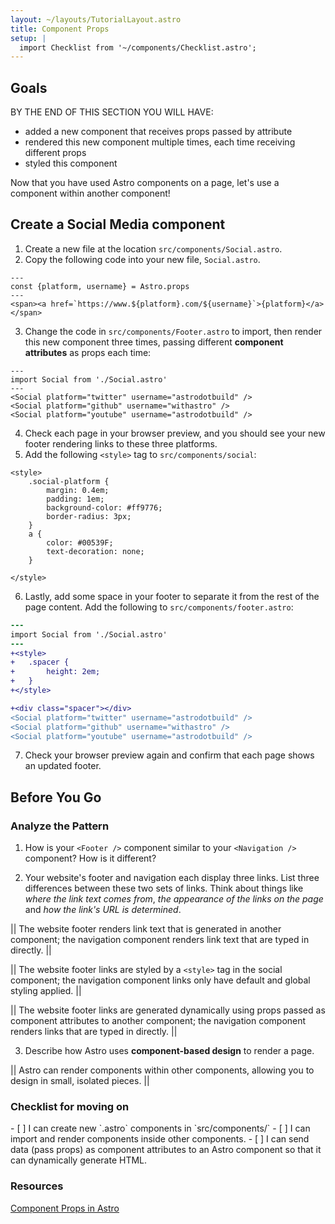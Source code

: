 ```yaml
---
layout: ~/layouts/TutorialLayout.astro
title: Component Props
setup: |
  import Checklist from '~/components/Checklist.astro';
---
```


## Goals

BY THE END OF THIS SECTION YOU WILL HAVE:
- added a new component that receives props passed by attribute
- rendered this new component multiple times, each time receiving different props
- styled this component


Now that you have used Astro components on a page, let's use a component within another component!

## Create a Social Media component
1. Create a new file at the location `src/components/Social.astro`.
2. Copy the following code into your new file, `Social.astro`.
```astro
---
const {platform, username} = Astro.props
---
<span><a href=`https://www.${platform}.com/${username}`>{platform}</a></span>
```
3. Change the code in `src/components/Footer.astro` to import, then render this new component three times, passing different **component attributes** as props each time:

```astro
---
import Social from './Social.astro'
---
<Social platform="twitter" username="astrodotbuild" />
<Social platform="github" username="withastro" />
<Social platform="youtube" username="astrodotbuild" />
```
4. Check each page in your browser preview, and you should see your new footer rendering links to these three platforms.
5. Add the following `<style>` tag to `src/components/social`:
```astro
<style>
    .social-platform {
        margin: 0.4em;
        padding: 1em;
        background-color: #ff9776;
        border-radius: 3px;
    }
    a {
        color: #00539F;
        text-decoration: none;
    }

</style>
```
6. Lastly, add some space in your footer to separate it from the rest of the page content. Add the following to `src/components/footer.astro`:
```diff
---
import Social from './Social.astro'
---
+<style>
+   .spacer {
+       height: 2em;
+   }
+</style>

+<div class="spacer"></div>
<Social platform="twitter" username="astrodotbuild" />
<Social platform="github" username="withastro" />
<Social platform="youtube" username="astrodotbuild" />
```
7. Check your browser preview again and confirm that each page shows an updated footer.

## Before You Go

### Analyze the Pattern

1. How is your `<Footer />` component similar to your `<Navigation />` component? How is it different?


2. Your website's footer and navigation each display three links. List three differences between these two sets of links. Think about things like _where the link text comes from_, _the appearance of the links on the page_ and _how the link's URL is determined_.

|| The website footer renders link text that is generated in another component; the navigation component renders link text that are typed in directly. ||

|| The website footer links are styled by a `<style>` tag in the social component; the navigation component links only have default and global styling applied. ||

|| The website footer links are generated dynamically using props passed as component attributes to another component; the navigation component renders links that are typed in directly. ||

3. Describe how Astro uses **component-based design** to render a page.

|| Astro can render components within other components, allowing you to design in small, isolated pieces. ||

### Checklist for moving on

<Checklist>
- [ ] I can create new `.astro` components in `src/components/`
- [ ] I can import and render components inside other components.
- [ ] I can send data (pass props) as component attributes to an Astro component so that it can dynamically generate HTML.
</Checklist>

### Resources

[Component Props in Astro](/en/core-concepts/astro-components/#component-props)

